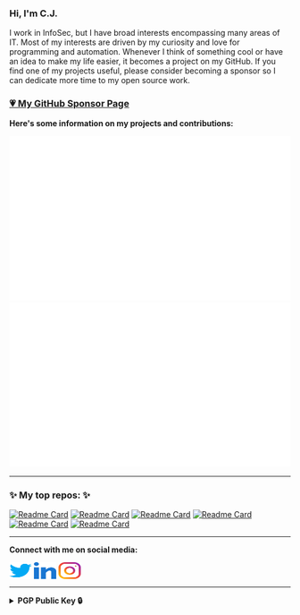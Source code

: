 ### Hi, I'm C.J.
I work in InfoSec, but I have broad interests encompassing many areas of IT. Most of my interests are driven by my curiosity and love for programming and automation. Whenever I think of something cool or have an idea to make my life easier, it becomes a project on my GitHub. If you find one of my projects useful, please consider becoming a sponsor so I can dedicate more time to my open source work.

### [💗 My GitHub Sponsor Page](https://github.com/sponsors/lawndoc)

**Here's some information on my projects and contributions:**

![](https://raw.githubusercontent.com/lawndoc/github-stats-transparent/output/generated/languages.svg) ![](https://raw.githubusercontent.com/lawndoc/github-stats-transparent/output/generated/overview.svg)

---

### ✨ My top repos: ✨

[![Readme Card](https://github-readme-stats.vercel.app/api/pin/?username=lawndoc&repo=jaws&title_color=5091ff&text_color=7c8083&icon_color=7c8083&border_color=88888850&bg_color=ffffff00)](https://github.com/lawndoc/jaws) [![Readme Card](https://github-readme-stats.vercel.app/api/pin/?username=lawndoc&repo=RanSim&title_color=5091ff&text_color=7c8083&icon_color=7c8083&border_color=88888850&bg_color=ffffff00)](https://github.com/lawndoc/RanSim) [![Readme Card](https://github-readme-stats.vercel.app/api/pin/?username=lawndoc&repo=mediator&title_color=5091ff&text_color=7c8083&icon_color=7c8083&border_color=88888850&bg_color=ffffff00)](https://github.com/lawndoc/mediator)
[![Readme Card](https://github-readme-stats.vercel.app/api/pin/?username=lawndoc&repo=foxception&title_color=5091ff&text_color=7c8083&icon_color=7c8083&border_color=88888850&bg_color=ffffff00)](https://github.com/lawndoc/foxception) [![Readme Card](https://github-readme-stats.vercel.app/api/pin/?username=OwnCA&repo=ownca&title_color=5091ff&text_color=7c8083&icon_color=7c8083&border_color=88888850&bg_color=ffffff00&show_owner=true)](https://github.com/OwnCA/ownca)
[![Readme Card](https://github-readme-stats.vercel.app/api/pin/?username=lawndoc&repo=AdvancedHuntingQueries&title_color=5091ff&text_color=7c8083&icon_color=7c8083&border_color=88888850&bg_color=ffffff00)](https://github.com/lawndoc/AdvancedHuntingQueries)

---

**Connect with me on social media:**
<p align="left">
<a href="https://twitter.com/lawndoc" target="blank"><img align="center" src="https://raw.githubusercontent.com/lawndoc/lawndoc/main/resources/twitter.svg" alt="lawndoc" height="30" width="40" /></a>
<a href="https://linkedin.com/in/cj-may" target="blank"><img align="center" src="https://raw.githubusercontent.com/lawndoc/lawndoc/main/resources/linked-in-alt.svg" alt="cj-may" height="30" width="40" /></a>
<a href="https://instagram.com/cj__may" target="blank"><img align="center" src="https://raw.githubusercontent.com/lawndoc/lawndoc/main/resources/instagram.svg" alt="cj__may" height="30" width="40" /></a>
</p>

---

<details>
  <summary><b>PGP&nbsp;Public&nbsp;Key&nbsp;🔒</b></summary>
  <br/>

```
-----BEGIN PGP PUBLIC KEY BLOCK-----
mDMEYSW4bhYJKwYBBAHaRw8BAQdAxx1qfknJzb90TohHw4D1oZyYDqdr9RuhB7fk
bhW9lUy0IUMuSi4gTWF5IDxsYXduZG9jQHByb3Rvbm1haWwuY29tPoiQBBMWCAA4
FiEEvM/6iPYJs2e3nVnMqXi0d7MPtjAFAmElu90CGwMFCwkIBwIGFQoJCAsCBBYC
AwECHgECF4AACgkQqXi0d7MPtjBUwQEA4TFbyy03+ucXTrczPTYl8UuWaETLPr27
KePBSxUzXLYA/24Xsn1eXxBtaURIm3ZrekyZBSq+DNLe1SgnKOMKVZAKtB9DLkou
IE1heSA8ZG9jdG9ybWF5NkBnbWFpbC5jb20+iJAEExYIADgWIQS8z/qI9gmzZ7ed
WcypeLR3sw+2MAUCYSW8jQIbAwULCQgHAgYVCgkICwIEFgIDAQIeAQIXgAAKCRCp
eLR3sw+2MCq1AP4ujDZqycGp9HF5CXUmeuicm6XsDffKWBDjfAhQyLv6/QD/ehy0
FtHje08z0MMRYo02L9F77cnBmK0Z19wt1TO34Qy4OARhJbhuEgorBgEEAZdVAQUB
AQdApBRpPz0nLw1WEyd+3iF+NExWrOqP6hmxPK/iNfFFI2EDAQgHiHgEGBYIAAkF
AmEluG4CGwwAIQkQqXi0d7MPtjAWIQS8z/qI9gmzZ7edWcypeLR3sw+2ME81AQDN
kq9Ljq+DbD9GV+BxkzcGVMktThgOo9kwNneBoHsHvAD+KH2usfyre0uTB7hqsec4
tbgRM9FHsdrI4kUi3D2m+As=
=Nw/H
-----END PGP PUBLIC KEY BLOCK-----
```
</details>
